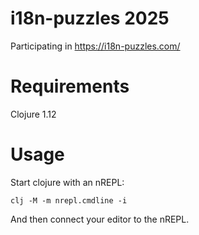 # i18n-puzzles 2025

Participating in https://i18n-puzzles.com/

# Requirements

Clojure 1.12

# Usage

Start clojure with an nREPL:

`clj -M -m nrepl.cmdline -i`

And then connect your editor to the nREPL.
